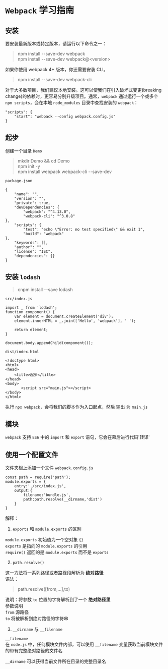 `Webpack` 学习指南
===================

安装
---------------

要安装最新版本或特定版本，请运行以下命令之一：

>npm install --save-dev webpack  
>npm install --save-dev webpack@\<version>

如果你使用 webpack 4+ 版本，你还需要安装 CLI。

>npm install --save-dev webpack-cli

对于大多数项目，我们建议本地安装。这可以使我们在引入破坏式变更(breaking change)的依赖时，更容易分别升级项目。通常，`webpack` 通过运行一个或多个 `npm scripts`，会在本地 `node_modules` 目录中查找安装的 `webpack`：

    "scripts": {
        "start": "webpack --config webpack.config.js"
    }

起步
-----------

创建一个目录 `Demo`  
>mkdir Demo && cd Demo  
npm init -y  
npm install webpack webpack-cli --save-dev

`package.json`

    {
        "name": "",
        "version": "",
        "private": true,
        "devDependencies": {
            "webpack": "^4.13.0",
            "webpack-cli": "^3.0.8"
    },
        "scripts": {
            "test": "echo \"Error: no test specified\" && exit 1",
            "build": "webpack"
    },
        "keywords": [],
        "author": "",
        "license": "ISC",
        "dependencies": {}
    }

安装 `lodash`
-----------------

>cnpm install --save lodash

`src/index.js`

    import _ from 'lodash';
    function component() {
        var element = document.createElement('div');
        element.innerHTML = _.join(['Hello', 'webpack'], ' ');

        return element;
    }

    document.body.appendChild(component());

`dist/index.html`

    <!doctype html>
    <html>
    <head>
        <title>起步</title>
    </head>
    <body>
           <script src="main.js"></script>
    </body>
    </html>

执行 `npx webpack`，会将我们的脚本作为入口起点，然后 输出 为 `main.js`

模块
------------------------

`webpack` 支持 `ES6` 中的 `import` 和 `export` 语句，它会在幕后进行代码'转译'

使用一个配置文件
-----------------------

文件夹根上添加一个文件 `webpack.config.js`

    const path = require('path');
    module.exports = {
        entry:'./src/index.js',
        output:{
            filename:'bundle.js',
            path:path.resolve(__dirname,'dist')
        }
    }

解释：  

1. `exports` 和 `module.exports` 的区别

`module.exports` 初始值为一个空对象 `{}`  
`exports` 是指向的 `module.exports` 的引用  
`require()` 返回的是 `module.exports` 而不是 `exports`

2. `path.resolve()`

这一方法将一系列路径或者路径段解析为 **绝对路径**  
语法：

>path.resolve([from,...],to)  

说明：将参数 `to` 位置的字符解析到了一个 **绝对路径里**  
参数说明  
`from` 源路径  
`to` 将被解析到绝对路径的字符串

3. `__dirname` 与 `__filename`

`__filename`  
在 `node.js` 中，任何模块文件内部，可以使用 `__filename` 变量获取当前模块文件的带有完整绝对路径的文件名

`__dirname` 可以获得当前文件所在目录的完整目录名